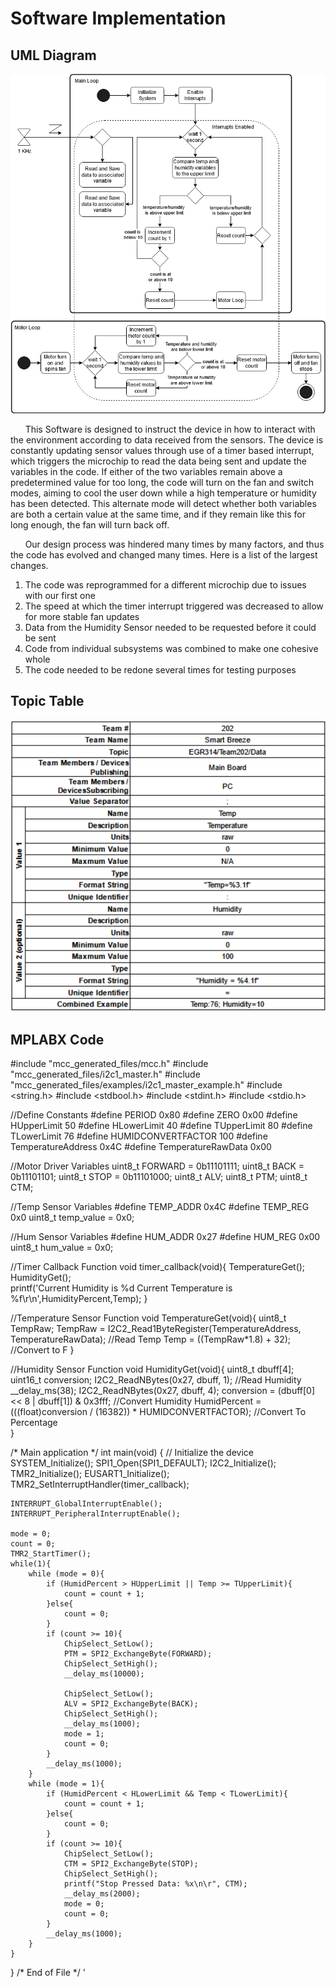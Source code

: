 # Software Implementation

## UML Diagram
![image caption](Pictures/UML_Diagram.png)

&nbsp;&nbsp;&nbsp;&nbsp;&nbsp;&nbsp;This Software is designed to instruct the device in how to interact with the environment according to data received from the sensors. The device is constantly updating sensor values through use of a timer based interrupt, which triggers the microchip to read the data being sent and update the variables in the code. If either of the two variables remain above a predetermined value for too long, the code will turn on the fan and switch modes, aiming to cool the user down while a high temperature or humidity has been detected. This alternate mode will detect whether both variables are both a certain value at the same time, and if they remain like this for long enough, the fan will turn back off.

&nbsp;&nbsp;&nbsp;&nbsp;&nbsp;&nbsp;Our design process was hindered many times by many factors, and thus the code has evolved and changed many times. Here is a list of the largest changes.
1. The code was reprogrammed for a different microchip due to issues with our first one
2. The speed at which the timer interrupt triggered was decreased to allow for more stable fan updates
3. Data from the Humidity Sensor needed to be requested before it could be sent
4. Code from individual subsystems was combined to make one cohesive whole
5. The code needed to be redone several times for testing purposes

## Topic Table
![image caption](Pictures/Topic_Table.png)

## MPLABX Code 
#include "mcc_generated_files/mcc.h"
#include "mcc_generated_files/i2c1_master.h"
#include "mcc_generated_files/examples/i2c1_master_example.h"
#include <string.h>
#include <stdbool.h>
#include <stdint.h>
#include <stdio.h>

//Define Constants
#define PERIOD 0x80
#define ZERO 0x00
#define HUpperLimit 50
#define HLowerLimit 40
#define TUpperLimit 80
#define TLowerLimit 76
#define HUMIDCONVERTFACTOR 100
#define TemperatureAddress 0x4C
#define TemperatureRawData 0x00

//Motor Driver Variables
uint8_t FORWARD = 0b11101111;
uint8_t BACK = 0b11101101;
uint8_t STOP = 0b11101000;
uint8_t ALV;
uint8_t PTM;
uint8_t CTM; 

//Temp Sensor Variables
#define TEMP_ADDR 0x4C
#define TEMP_REG 0x0
uint8_t temp_value = 0x0;

//Hum Sensor Variables
#define HUM_ADDR 0x27
#define HUM_REG 0x00
uint8_t hum_value = 0x0;

//Timer Callback Function
void timer_callback(void){
    TemperatureGet();
    HumidityGet();   
    printf('Current Humidity is %d Current Temperature is %f\r\n',HumidityPercent,Temp);
}

//Temperature Sensor Function
void TemperatureGet(void){
    uint8_t TempRaw;
    TempRaw = I2C2_Read1ByteRegister(TemperatureAddress, TemperatureRawData); //Read Temp
    Temp = ((TempRaw*1.8) + 32); //Convert to F
}

//Humidity Sensor Function
void HumidityGet(void){
    uint8_t dbuff[4];
    uint16_t conversion;
    I2C2_ReadNBytes(0x27, dbuff, 1); //Read Humidity        
    __delay_ms(38);
    I2C2_ReadNBytes(0x27, dbuff, 4);
    conversion = (dbuff[0] << 8 | dbuff[1]) & 0x3fff; //Convert Humidity
    HumidPercent = (((float)conversion / (16382)) * HUMIDCONVERTFACTOR); //Convert To Percentage    
}

/*
                         Main application
 */
int main(void)
{
    // Initialize the device
    SYSTEM_Initialize();
    SPI1_Open(SPI1_DEFAULT);
    I2C2_Initialize();
    TMR2_Initialize();
    EUSART1_Initialize();
    TMR2_SetInterruptHandler(timer_callback);
    
    INTERRUPT_GlobalInterruptEnable();
    INTERRUPT_PeripheralInterruptEnable();
    
    mode = 0;
    count = 0;
    TMR2_StartTimer();
    while(1){
        while (mode = 0){
            if (HumidPercent > HUpperLimit || Temp >= TUpperLimit){
                count = count + 1;
            }else{
                count = 0;
            }
            if (count >= 10){
                ChipSelect_SetLow();
                PTM = SPI2_ExchangeByte(FORWARD);
                ChipSelect_SetHigh();
                __delay_ms(10000);
                
                ChipSelect_SetLow();
                ALV = SPI2_ExchangeByte(BACK);
                ChipSelect_SetHigh();
                __delay_ms(1000);
                mode = 1;
                count = 0;
            }
            __delay_ms(1000);
        }
        while (mode = 1){
            if (HumidPercent < HLowerLimit && Temp < TLowerLimit){
                count = count + 1;
            }else{
                count = 0;
            }
            if (count >= 10){
                ChipSelect_SetLow();
                CTM = SPI2_ExchangeByte(STOP);
                ChipSelect_SetHigh();
                printf("Stop Pressed Data: %x\n\r", CTM);
                __delay_ms(2000);
                mode = 0;
                count = 0;
            }
            __delay_ms(1000);
        }
    }
}
/*
    End of File
*/ '
